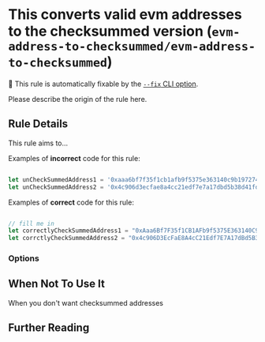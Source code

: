 # This converts valid evm addresses to the checksummed version (`evm-address-to-checksummed/evm-address-to-checksummed`)

🔧 This rule is automatically fixable by the [`--fix` CLI option](https://eslint.org/docs/latest/user-guide/command-line-interface#--fix).

<!-- end auto-generated rule header -->

Please describe the origin of the rule here.

## Rule Details

This rule aims to...

Examples of **incorrect** code for this rule:

```js

let unCheckSummedAddress1 = '0xaaa6bf7f35f1cb1afb9f5375e363140c9b197274';
let unCheckSummedAddress2 = '0x4c906d3ecfae8a4cc21edf7e7a17dbd5b38d41fd';

```

Examples of **correct** code for this rule:

```js

// fill me in
let correctlyCheckSummedAddress1 = "0xAaa6Bf7F35f1CB1AFb9f5375E363140C9B197274"
let corrctlyCheckSummedAddress2 = "0x4c906D3EcFaE8A4cC21Edf7E7A17dBd5B38D41fd"

```

### Options


## When Not To Use It

When you don't want checksummed addresses

## Further Reading

